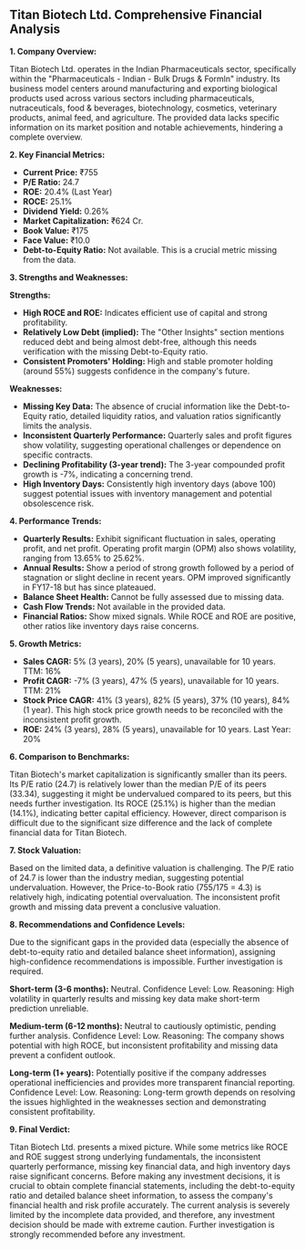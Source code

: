 ## Titan Biotech Ltd. Comprehensive Financial Analysis

**1. Company Overview:**

Titan Biotech Ltd. operates in the Indian Pharmaceuticals sector, specifically within the "Pharmaceuticals - Indian - Bulk Drugs & Formln" industry.  Its business model centers around manufacturing and exporting biological products used across various sectors including pharmaceuticals, nutraceuticals, food & beverages, biotechnology, cosmetics, veterinary products, animal feed, and agriculture.  The provided data lacks specific information on its market position and notable achievements, hindering a complete overview.

**2. Key Financial Metrics:**

* **Current Price:** ₹755
* **P/E Ratio:** 24.7
* **ROE:** 20.4% (Last Year)
* **ROCE:** 25.1%
* **Dividend Yield:** 0.26%
* **Market Capitalization:** ₹624 Cr.
* **Book Value:** ₹175
* **Face Value:** ₹10.0
* **Debt-to-Equity Ratio:** Not available.  This is a crucial metric missing from the data.

**3. Strengths and Weaknesses:**

**Strengths:**

* **High ROCE and ROE:**  Indicates efficient use of capital and strong profitability.
* **Relatively Low Debt (implied):** The "Other Insights" section mentions reduced debt and being almost debt-free, although this needs verification with the missing Debt-to-Equity ratio.
* **Consistent Promoters' Holding:**  High and stable promoter holding (around 55%) suggests confidence in the company's future.

**Weaknesses:**

* **Missing Key Data:** The absence of crucial information like the Debt-to-Equity ratio, detailed liquidity ratios, and valuation ratios significantly limits the analysis.
* **Inconsistent Quarterly Performance:** Quarterly sales and profit figures show volatility, suggesting operational challenges or dependence on specific contracts.
* **Declining Profitability (3-year trend):** The 3-year compounded profit growth is -7%, indicating a concerning trend.
* **High Inventory Days:** Consistently high inventory days (above 100) suggest potential issues with inventory management and potential obsolescence risk.


**4. Performance Trends:**

* **Quarterly Results:**  Exhibit significant fluctuation in sales, operating profit, and net profit.  Operating profit margin (OPM) also shows volatility, ranging from 13.65% to 25.62%.
* **Annual Results:** Show a period of strong growth followed by a period of stagnation or slight decline in recent years.  OPM improved significantly in FY17-18 but has since plateaued.
* **Balance Sheet Health:** Cannot be fully assessed due to missing data.
* **Cash Flow Trends:** Not available in the provided data.
* **Financial Ratios:**  Show mixed signals. While ROCE and ROE are positive, other ratios like inventory days raise concerns.

**5. Growth Metrics:**

* **Sales CAGR:**  5% (3 years), 20% (5 years), unavailable for 10 years.  TTM: 16%
* **Profit CAGR:** -7% (3 years), 47% (5 years), unavailable for 10 years. TTM: 21%
* **Stock Price CAGR:** 41% (3 years), 82% (5 years), 37% (10 years), 84% (1 year).  This high stock price growth needs to be reconciled with the inconsistent profit growth.
* **ROE:** 24% (3 years), 28% (5 years), unavailable for 10 years. Last Year: 20%

**6. Comparison to Benchmarks:**

Titan Biotech's market capitalization is significantly smaller than its peers. Its P/E ratio (24.7) is relatively lower than the median P/E of its peers (33.34), suggesting it might be undervalued compared to its peers, but this needs further investigation.  Its ROCE (25.1%) is higher than the median (14.1%), indicating better capital efficiency. However, direct comparison is difficult due to the significant size difference and the lack of complete financial data for Titan Biotech.

**7. Stock Valuation:**

Based on the limited data, a definitive valuation is challenging. The P/E ratio of 24.7 is lower than the industry median, suggesting potential undervaluation. However, the Price-to-Book ratio (755/175 = 4.3) is relatively high, indicating potential overvaluation.  The inconsistent profit growth and missing data prevent a conclusive valuation.

**8. Recommendations and Confidence Levels:**

Due to the significant gaps in the provided data (especially the absence of debt-to-equity ratio and detailed balance sheet information), assigning high-confidence recommendations is impossible.  Further investigation is required.

**Short-term (3-6 months):**  Neutral.  Confidence Level: Low.  Reasoning:  High volatility in quarterly results and missing key data make short-term prediction unreliable.

**Medium-term (6-12 months):**  Neutral to cautiously optimistic, pending further analysis. Confidence Level: Low. Reasoning:  The company shows potential with high ROCE, but inconsistent profitability and missing data prevent a confident outlook.

**Long-term (1+ years):**  Potentially positive if the company addresses operational inefficiencies and provides more transparent financial reporting. Confidence Level: Low. Reasoning:  Long-term growth depends on resolving the issues highlighted in the weaknesses section and demonstrating consistent profitability.


**9. Final Verdict:**

Titan Biotech Ltd. presents a mixed picture. While some metrics like ROCE and ROE suggest strong underlying fundamentals, the inconsistent quarterly performance, missing key financial data, and high inventory days raise significant concerns.  Before making any investment decisions, it is crucial to obtain complete financial statements, including the debt-to-equity ratio and detailed balance sheet information, to assess the company's financial health and risk profile accurately.  The current analysis is severely limited by the incomplete data provided, and therefore, any investment decision should be made with extreme caution.  Further investigation is strongly recommended before any investment.
